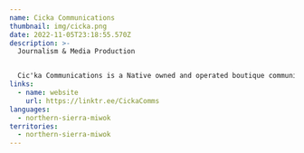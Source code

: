 ```yaml
---
name: Cicka Communications
thumbnail: img/cicka.png
date: 2022-11-05T23:18:55.570Z
description: >-
  Journalism & Media Production


  Cic'ka Communications is a Native owned and operated boutique communications firm specializing in journalism with grit and media production with conscience. We work with tribes and non-profits that serve Indigenous Peoples.
links:
  - name: website
    url: https://linktr.ee/CickaComms
languages:
  - northern-sierra-miwok
territories:
  - northern-sierra-miwok
---
```

